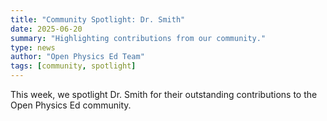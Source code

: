 ```yaml
---
title: "Community Spotlight: Dr. Smith"
date: 2025-06-20
summary: "Highlighting contributions from our community."
type: news
author: "Open Physics Ed Team"
tags: [community, spotlight]
---
```


This week, we spotlight Dr. Smith for their outstanding contributions to the Open Physics Ed community.

